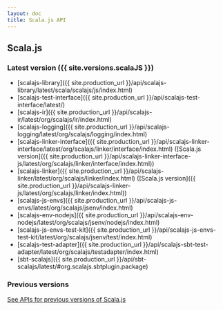 ```yaml
---
layout: doc
title: Scala.js API
---
```


## Scala.js

### Latest version ({{ site.versions.scalaJS }})

* [scalajs-library]({{ site.production_url }}/api/scalajs-library/latest/scala/scalajs/js/index.html)
* [scalajs-test-interface]({{ site.production_url }}/api/scalajs-test-interface/latest/)
* [scalajs-ir]({{ site.production_url }}/api/scalajs-ir/latest/org/scalajs/ir/index.html)
* [scalajs-logging]({{ site.production_url }}/api/scalajs-logging/latest/org/scalajs/logging/index.html)
* [scalajs-linker-interface]({{ site.production_url }}/api/scalajs-linker-interface/latest/org/scalajs/linker/interface/index.html) ([Scala.js version]({{ site.production_url }}/api/scalajs-linker-interface-js/latest/org/scalajs/linker/interface/index.html))
* [scalajs-linker]({{ site.production_url }}/api/scalajs-linker/latest/org/scalajs/linker/index.html) ([Scala.js version]({{ site.production_url }}/api/scalajs-linker-js/latest/org/scalajs/linker/index.html))
* [scalajs-js-envs]({{ site.production_url }}/api/scalajs-js-envs/latest/org/scalajs/jsenv/index.html)
* [scalajs-env-nodejs]({{ site.production_url }}/api/scalajs-env-nodejs/latest/org/scalajs/jsenv/nodejs/index.html)
* [scalajs-js-envs-test-kit]({{ site.production_url }}/api/scalajs-js-envs-test-kit/latest/org/scalajs/jsenv/test/index.html)
* [scalajs-test-adapter]({{ site.production_url }}/api/scalajs-sbt-test-adapter/latest/org/scalajs/testadapter/index.html)
* [sbt-scalajs]({{ site.production_url }}/api/sbt-scalajs/latest/#org.scalajs.sbtplugin.package)

### Previous versions

[See APIs for previous versions of Scala.js](all-api.html)
